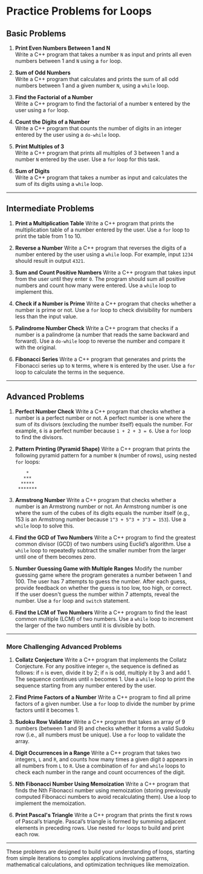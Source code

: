 # Practice Problems for Loops

## Basic Problems

1. **Print Even Numbers Between 1 and N**  
   Write a C++ program that takes a number `N` as input and prints all even numbers between 1 and `N` using a `for` loop.

2. **Sum of Odd Numbers**  
   Write a C++ program that calculates and prints the sum of all odd numbers between 1 and a given number `N`, using a `while` loop.

3. **Find the Factorial of a Number**  
   Write a C++ program to find the factorial of a number `N` entered by the user using a `for` loop.

4. **Count the Digits of a Number**  
   Write a C++ program that counts the number of digits in an integer entered by the user using a `do-while` loop.

5. **Print Multiples of 3**  
   Write a C++ program that prints all multiples of 3 between 1 and a number `N` entered by the user. Use a `for` loop for this task.

6. **Sum of Digits**  
   Write a C++ program that takes a number as input and calculates the sum of its digits using a `while` loop.

---

## Intermediate Problems

1. **Print a Multiplication Table**
   Write a C++ program that prints the multiplication table of a number entered by the user. Use a `for` loop to print the table from 1 to 10.

2. **Reverse a Number**
   Write a C++ program that reverses the digits of a number entered by the user using a `while` loop. For example, input `1234` should result in output `4321`.

3. **Sum and Count Positive Numbers**
   Write a C++ program that takes input from the user until they enter `0`. The program should sum all positive numbers and count how many were entered. Use a `while` loop to implement this.

4. **Check if a Number is Prime**
   Write a C++ program that checks whether a number is prime or not. Use a `for` loop to check divisibility for numbers less than the input value.

5. **Palindrome Number Check**
   Write a C++ program that checks if a number is a palindrome (a number that reads the same backward and forward). Use a `do-while` loop to reverse the number and compare it with the original.

6. **Fibonacci Series**
   Write a C++ program that generates and prints the Fibonacci series up to `N` terms, where `N` is entered by the user. Use a `for` loop to calculate the terms in the sequence.

---

## Advanced Problems

1. **Perfect Number Check**
   Write a C++ program that checks whether a number is a perfect number or not. A perfect number is one where the sum of its divisors (excluding the number itself) equals the number. For example, `6` is a perfect number because `1 + 2 + 3 = 6`. Use a `for` loop to find the divisors.

2. **Pattern Printing (Pyramid Shape)**
   Write a C++ program that prints the following pyramid pattern for a number `N` (number of rows), using nested `for` loops:
   ```
       *
      ***
     *****
    *******
   ```

3. **Armstrong Number**
   Write a C++ program that checks whether a number is an Armstrong number or not. An Armstrong number is one where the sum of the cubes of its digits equals the number itself (e.g., 153 is an Armstrong number because `1^3 + 5^3 + 3^3 = 153`). Use a `while` loop to solve this.

4. **Find the GCD of Two Numbers**
   Write a C++ program to find the greatest common divisor (GCD) of two numbers using Euclid’s algorithm. Use a `while` loop to repeatedly subtract the smaller number from the larger until one of them becomes zero.

5. **Number Guessing Game with Multiple Ranges**
   Modify the number guessing game where the program generates a number between 1 and 100. The user has 7 attempts to guess the number. After each guess, provide feedback on whether the guess is too low, too high, or correct. If the user doesn't guess the number within 7 attempts, reveal the number. Use a `for` loop and `switch` statement.

6. **Find the LCM of Two Numbers**
   Write a C++ program to find the least common multiple (LCM) of two numbers. Use a `while` loop to increment the larger of the two numbers until it is divisible by both.

---

### More Challenging Advanced Problems

1. **Collatz Conjecture**
   Write a C++ program that implements the Collatz Conjecture. For any positive integer `n`, the sequence is defined as follows: if `n` is even, divide it by 2; if `n` is odd, multiply it by 3 and add 1. The sequence continues until `n` becomes 1. Use a `while` loop to print the sequence starting from any number entered by the user.

2. **Find Prime Factors of a Number**
   Write a C++ program to find all prime factors of a given number. Use a `for` loop to divide the number by prime factors until it becomes 1.

3. **Sudoku Row Validator**
   Write a C++ program that takes an array of 9 numbers (between 1 and 9) and checks whether it forms a valid Sudoku row (i.e., all numbers must be unique). Use a `for` loop to validate the array.

4. **Digit Occurrences in a Range**
   Write a C++ program that takes two integers, `L` and `R`, and counts how many times a given digit `D` appears in all numbers from `L` to `R`. Use a combination of `for` and `while` loops to check each number in the range and count occurrences of the digit.

5. **Nth Fibonacci Number Using Memoization**
   Write a C++ program that finds the Nth Fibonacci number using memoization (storing previously computed Fibonacci numbers to avoid recalculating them). Use a loop to implement the memoization.

6. **Print Pascal's Triangle**
   Write a C++ program that prints the first `N` rows of Pascal’s triangle. Pascal’s triangle is formed by summing adjacent elements in preceding rows. Use nested `for` loops to build and print each row.

---

These problems are designed to build your understanding of loops, starting from simple iterations to complex applications involving patterns, mathematical calculations, and optimization techniques like memoization.